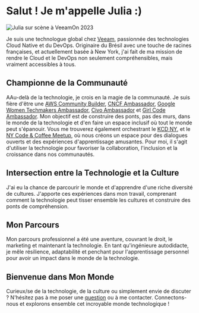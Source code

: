 # Salut ! Je m'appelle Julia :)

![Julia sur scène à VeeamOn 2023](https://blog-imgs-23.s3.amazonaws.com/veeamon23.jpeg)

Je suis une technologue global chez [Veeam](https://www.veeam.com/), passionnée des technologies Cloud Native et du DevOps. Originaire du Brésil avec une touche de racines françaises, et actuellement basée à New York, j'ai fait de ma mission de rendre le Cloud et le DevOps non seulement compréhensibles, mais vraiment accessibles à tous.

## Championne de la Communauté
AAu-delà de la technologie, je crois en la magie de la communauté. Je suis fière d'être une [AWS Community Builder](https://aws.amazon.com/developer/community/community-builders/community-builders-directory/), [CNCF Ambassador](https://www.cncf.io/people/ambassadors/?_sft_lf-country=us&_sft_lf-expertise=non-technical&p=julia-furst-morgado), [Google Women Techmakers Ambassador](https://developers.google.com/womentechmakers), [Civo Ambassador](https://www.civo.com/ambassadors) et [Girl Code Ambassador](https://www.girl-code.co.uk/). Mon objectif est de construire des ponts, pas des murs, dans le monde de la technologie et d'en faire un espace inclusif où tout le monde peut s'épanouir. Vous me trouverez également orchestrant le [KCD NY](https://community.cncf.io/kcd-new-york/), et le [NY Code & Coffee Meetup](https://www.newyorkcodeandcoffee.com/), où nous créons un espace pour des dialogues ouverts et des expériences d'apprentissage amusantes. Pour moi, il s'agit d'utiliser la technologie pour favoriser la collaboration, l'inclusion et la croissance dans nos communautés.

## Intersection entre la Technologie et la Culture
J'ai eu la chance de parcourir le monde et d'apprendre d'une riche diversité de cultures. J'apporte ces expériences dans mon travail, comprenant comment la technologie peut tisser ensemble les cultures et construire des ponts de compréhension.

## Mon Parcours
Mon parcours professionnel a été une aventure, couvrant le droit, le marketing et maintenant la technologie. En tant qu'ingénieure autodidacte, je mêle résilience, adaptabilité et penchant pour l'apprentissage personnel pour avoir un impact dans le monde de la technologie.

## Bienvenue dans Mon Monde
Curieux/se de la technologie, de la culture ou simplement envie de discuter ? N'hésitez pas à me poser une [question](/fr/ama) ou à me contacter. Connectons-nous et explorons ensemble cet incroyable monde technologique !

